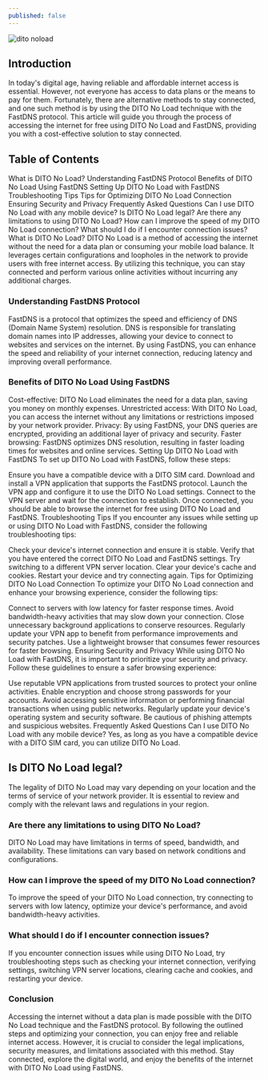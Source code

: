 ```yaml
---
published: false
---
```

![dito noload]({{site.baseurl}}/_posts/1e225142d75696d71ee91a1132e33c8b9efb1c74.jpg)

## Introduction
In today's digital age, having reliable and affordable internet access is essential. However, not everyone has access to data plans or the means to pay for them. Fortunately, there are alternative methods to stay connected, and one such method is by using the DITO No Load technique with the FastDNS protocol. This article will guide you through the process of accessing the internet for free using DITO No Load and FastDNS, providing you with a cost-effective solution to stay connected.

## Table of Contents
What is DITO No Load?
Understanding FastDNS Protocol
Benefits of DITO No Load Using FastDNS
Setting Up DITO No Load with FastDNS
Troubleshooting Tips
Tips for Optimizing DITO No Load Connection
Ensuring Security and Privacy
Frequently Asked Questions
Can I use DITO No Load with any mobile device?
Is DITO No Load legal?
Are there any limitations to using DITO No Load?
How can I improve the speed of my DITO No Load connection?
What should I do if I encounter connection issues?
What is DITO No Load?
DITO No Load is a method of accessing the internet without the need for a data plan or consuming your mobile load balance. It leverages certain configurations and loopholes in the network to provide users with free internet access. By utilizing this technique, you can stay connected and perform various online activities without incurring any additional charges.

### Understanding FastDNS Protocol
FastDNS is a protocol that optimizes the speed and efficiency of DNS (Domain Name System) resolution. DNS is responsible for translating domain names into IP addresses, allowing your device to connect to websites and services on the internet. By using FastDNS, you can enhance the speed and reliability of your internet connection, reducing latency and improving overall performance.

### Benefits of DITO No Load Using FastDNS
Cost-effective: DITO No Load eliminates the need for a data plan, saving you money on monthly expenses.
Unrestricted access: With DITO No Load, you can access the internet without any limitations or restrictions imposed by your network provider.
Privacy: By using FastDNS, your DNS queries are encrypted, providing an additional layer of privacy and security.
Faster browsing: FastDNS optimizes DNS resolution, resulting in faster loading times for websites and online services.
Setting Up DITO No Load with FastDNS
To set up DITO No Load with FastDNS, follow these steps:

Ensure you have a compatible device with a DITO SIM card.
Download and install a VPN application that supports the FastDNS protocol.
Launch the VPN app and configure it to use the DITO No Load settings.
Connect to the VPN server and wait for the connection to establish.
Once connected, you should be able to browse the internet for free using DITO No Load and FastDNS.
Troubleshooting Tips
If you encounter any issues while setting up or using DITO No Load with FastDNS, consider the following troubleshooting tips:

Check your device's internet connection and ensure it is stable.
Verify that you have entered the correct DITO No Load and FastDNS settings.
Try switching to a different VPN server location.
Clear your device's cache and cookies.
Restart your device and try connecting again.
Tips for Optimizing DITO No Load Connection
To optimize your DITO No Load connection and enhance your browsing experience, consider the following tips:

Connect to servers with low latency for faster response times.
Avoid bandwidth-heavy activities that may slow down your connection.
Close unnecessary background applications to conserve resources.
Regularly update your VPN app to benefit from performance improvements and security patches.
Use a lightweight browser that consumes fewer resources for faster browsing.
Ensuring Security and Privacy
While using DITO No Load with FastDNS, it is important to prioritize your security and privacy. Follow these guidelines to ensure a safer browsing experience:

Use reputable VPN applications from trusted sources to protect your online activities.
Enable encryption and choose strong passwords for your accounts.
Avoid accessing sensitive information or performing financial transactions when using public networks.
Regularly update your device's operating system and security software.
Be cautious of phishing attempts and suspicious websites.
Frequently Asked Questions
Can I use DITO No Load with any mobile device?
Yes, as long as you have a compatible device with a DITO SIM card, you can utilize DITO No Load.

## Is DITO No Load legal?
The legality of DITO No Load may vary depending on your location and the terms of service of your network provider. It is essential to review and comply with the relevant laws and regulations in your region.

### Are there any limitations to using DITO No Load?
DITO No Load may have limitations in terms of speed, bandwidth, and availability. These limitations can vary based on network conditions and configurations.

### How can I improve the speed of my DITO No Load connection?
To improve the speed of your DITO No Load connection, try connecting to servers with low latency, optimize your device's performance, and avoid bandwidth-heavy activities.

### What should I do if I encounter connection issues?
If you encounter connection issues while using DITO No Load, try troubleshooting steps such as checking your internet connection, verifying settings, switching VPN server locations, clearing cache and cookies, and restarting your device.

### Conclusion
Accessing the internet without a data plan is made possible with the DITO No Load technique and the FastDNS protocol. By following the outlined steps and optimizing your connection, you can enjoy free and reliable internet access. However, it is crucial to consider the legal implications, security measures, and limitations associated with this method. Stay connected, explore the digital world, and enjoy the benefits of the internet with DITO No Load using FastDNS.
